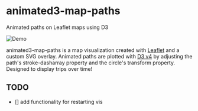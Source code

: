 # animated3-map-paths
Animated paths on Leaflet maps using D3

![Demo](https://imgur.com/a/5VFcaz5)

animated3-map-paths is a map visualization created with [Leaflet](https://leafletjs.com/) and a custom SVG overlay. Animated paths are plotted with [D3 v4](https://d3js.org/) by adjusting the path's stroke-dasharray property and the circle's transform property. Designed to display trips over time!  

## TODO
- [] add functionality for restarting vis
